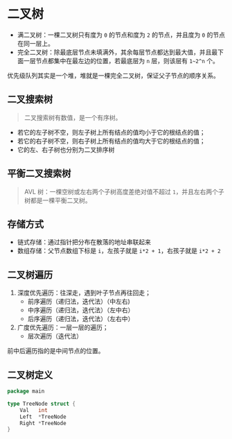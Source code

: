 # 二叉树

* 满二叉树：一棵二叉树只有度为 `0` 的节点和度为 `2` 的节点，并且度为 `0` 的节点在同一层上。
* 完全二叉树：除最底层节点未填满外，其余每层节点都达到最大值，并且最下面一层节点都集中在最左边的位置，若最底层为 `n` 层，则该层有 `1~2^n` 个。

优先级队列其实是一个堆，堆就是一棵完全二叉树，保证父子节点的顺序关系。

## 二叉搜索树

> 二叉搜索树有数值，是一个有序树。

* 若它的左子树不空，则左子树上所有结点的值均小于它的根结点的值；
* 若它的右子树不空，则右子树上所有结点的值均大于它的根结点的值；
* 它的左、右子树也分别为二叉排序树

## 平衡二叉搜索树

> AVL 树：一棵空树或左右两个子树高度差绝对值不超过 `1`，并且左右两个子树都是一棵平衡二叉树。

## 存储方式

* 链式存储：通过指针把分布在散落的地址串联起来
* 数组存储：父节点数组下标是 `i`，左孩子就是 `i*2 + 1`，右孩子就是 `i*2 + 2`

## 二叉树遍历

1. 深度优先遍历：往深走，遇到叶子节点再往回走；
    * 前序遍历（递归法，迭代法）（中左右)
    * 中序遍历（递归法，迭代法）（左中右）
    * 后序遍历（递归法，迭代法）（左右中）
2. 广度优先遍历：一层一层的遍历；
    * 层次遍历（迭代法）

前中后遍历指的是中间节点的位置。

## 二叉树定义

```go
package main

type TreeNode struct {
	Val   int
	Left  *TreeNode
	Right *TreeNode
}
```